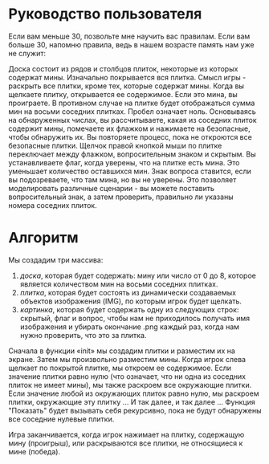 # Руководство пользователя
Если вам меньше 30, позвольте мне научить вас правилам. Если вам больше 30, напомню правила, ведь в нашем возрасте память нам уже не служит:

Доска состоит из рядов и столбцов плиток, некоторые из которых содержат мины. Изначально покрывается вся плитка. Смысл игры - раскрыть все плитки, кроме тех, которые содержат мины. Когда вы щелкаете плитку, открывается ее содержимое. Если это мина, вы проиграете. В противном случае на плитке будет отображаться сумма мин на восьми соседних плитках. Пробел означает ноль. Основываясь на обнаруженных числах, вы рассчитываете, какая из соседних плиток содержит мины, помечаете их флажком и нажимаете на безопасные, чтобы обнаружить их. Вы повторяете процесс, пока не откроются все безопасные плитки. Щелчок правой кнопкой мыши по плитке переключает между флажком, вопросительным знаком и скрытым. Вы устанавливаете флаг, когда уверены, что на плитке есть мина. Это уменьшает количество оставшихся мин. Знак вопроса ставится, если вы подозреваете, что там мина, но вы не уверены. Это позволяет моделировать различные сценарии - вы можете поставить вопросительный знак, а затем проверить, правильно ли указаны номера соседних плиток.

# Алгоритм
Мы создадим три массива:

1. _доска_, которая будет содержать: мину или число от 0 до 8, которое является количеством мин на восьми соседних плитках.
2. _плитка_, которая будет состоять из динамически создаваемых объектов изображения (IMG), по которым игрок будет щелкать.
3. _картинка_, которая будет содержать одну из следующих строк: скрытый, флаг и вопрос, чтобы нам не приходилось получать имя изображения и убирать окончание .png каждый раз, когда нам нужно проверить, что это за плитка.

Сначала в функции «init» мы создадим плитки и разместим их на экране. Затем мы произвольно разместим мины.
Когда игрок слева щелкает по покрытой плитке, мы откроем ее содержимое. Если значение плитки равно нулю (что означает, что ни одна из соседних плиток не имеет мины), мы также раскроем все окружающие плитки. Если значение любой из окружающих плиток равно нулю, мы раскроем плитки, окружающие эту плитку ... И так далее, и так далее ... Функция "Показать" будет вызывать себя рекурсивно, пока не будут обнаружены все соседние нулевые плитки.

Игра заканчивается, когда игрок нажимает на плитку, содержащую мину (проигрыш), или раскрываются все плитки, не относящиеся к мине (победа).
